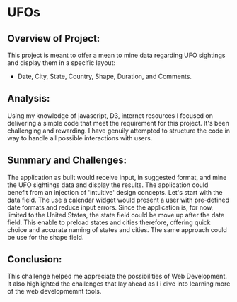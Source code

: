 # UFOs
## Overview of Project:
This project is meant to offer a mean to mine data regarding UFO sightings and display them in a specific layout:
- Date, City, State, Country, Shape, Duration, and Comments.

## Analysis:
Using my knowledge of javascript, D3, internet resources I focused on delivering a simple code that meet the requirement for this project. It's been challenging and rewarding. I have genuily attempted to structure the code in way to handle all possible interactions with users. 

##  Summary and Challenges:
The application as built would receive input, in suggested format, and mine the UFO sightings data and display the results. The application could benefit from an injection of 'intuitive' design concepts. Let's start with the data field. The use a calendar widget would present a user with pre-defined date formats and reduce input errors. Since the application is, for now, limited to the United States, the state field could be move up after the date field. This enable to preload states and cities therefore, offering quick choice and accurate naming of states and cities. The same approach could be use for the shape field.

## Conclusion:
This challenge helped me appreciate the possibilities of Web Development. It also highlighted the challenges that lay ahead as I i dive  into learning more of the web developmemnt tools. 
